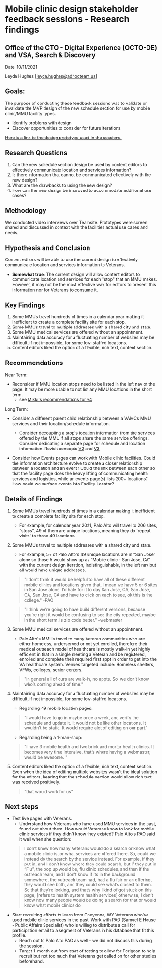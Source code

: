 # Mobile clinic design stakeholder feedback sessions - Research findings

## Office of the CTO - Digital Experience (OCTO-DE) and VSA, Search & Discovery

Date: 10/11/2021

Leyda Hughes [leyda.hughes@adhocteam.us]


## Goals:
The purpose of conducting these feedback sessions was to validate or invalidate the MVP design of the new schedule section for use by mobile clinic/MMU facility types.

  - Identify problems with design
  - Discover opportunities to consider for future iterations

[Here is a link to the design prototype used in the sessions.](https://preview.uxpin.com/20fd05cf8e86ce628f0c813166424d0a6ca38bfd#/pages/142038860/simulate/sitemap)

## Research Questions

1. Can the new schedule section design be used by content editors to effectively communicate location and services information?
2. Is there information that cannot be communicated effectively with the new design?
3. What are the drawbacks to using the new design?
4. How can the new design be improved to accommodate additional use cases?

## Methodology

We conducted video interviews over Teamsite. Prototypes were screen shared and discussed in context with the facilities actual use cases and needs.

## Hypothesis and Conclusion

Content editors will be able to use the current design to effectively communicate location and services information to Veterans.

  - **Somewhat true:** The current design will allow content editors to communicate location and services for each "stop" that an MMU makes. However, it may not be the most effective way for editors to present this information nor for Veterans to consume it. 

## Key Findings 

1. Some MMUs travel hundreds of times in a calendar year making it inefficient to create a complete facility site for each stop.
2. Some MMUs travel to multiple addresses with a shared city and state. 
3. Some MMU medical services are offered without an appointment.
4. Maintaining data accuracy for a fluctuating number of websites may be difficult, if not impossible, for some low-staffed locations. 
5. Content editors liked the option of a flexible, rich text, content section.


## Recommendations
Near Term:
- Reconsider if MMU location stops need to be listed in the left nav of the page. It may be more usable to not list any MMU locations in the short term.
  - see [Mikki's recommendations for v4](https://github.com/department-of-veterans-affairs/va.gov-team/issues/29332)

Long Term:
- Consider a different parent child relationship between a VAMCs MMU services and their location/schedule information.
  - Consider decoupling a stop's location information from the services offered by the MMU if all stops share the same service offerings. Consider dedicating a separate page for schedule and location information. Revisit concepts [V2](https://app.mural.co/t/vsa8243/m/vsa8243/1631037297093/f42e9797d06d776f255651afcc64b977025d977a?wid=0-1631284163564&outline=open) and [V3](https://app.mural.co/t/vsa8243/m/vsa8243/1631037297093/f42e9797d06d776f255651afcc64b977025d977a?wid=0-1631291621464&outline=open)

- Consider how Events pages can work with Mobile clinic facilities. Could the information architecture evolve to create a closer relationship between a location and an event? Could the link between each other so that the facility page does the heavy lifting of communicating health services and logistics, while an events page(s) lists 200+ locations? How could we surface events into Facility Locator?

## Details of Findings

1. Some MMUs travel hundreds of times in a calendar making it inefficient to create a complete facility site for each stop.

    - For example, for calendar year 2021, Palo Alto will travel to 206 sites, “stops”, 49 of them are unique locations, meaning they do 'repeat visits' to those 49 locations.

2. Some MMUs travel to multiple addresses with a shared city and state. 

    - For example, 5+ of Palo Alto's 49 unique locations are in “San Jose” alone so those 5 would show up as “Mobile clinic - San Jose, CA” with the current design iteration, indistinguishable, in the left nav but all would have unique addresses.

    > "I don’t think it would be helpful to have all of these different mobile clinics and locations given that, I mean we have 5 or 6 sites in San Jose alone. I’d hate for it to day San Jose, CA, San Jose, CA, San Jose, CA and have to click on each to see, ok this is the college." –PAO

    > "I think we’re going to have build different versions, because you’re right it would be confusing to see the city repeated, maybe in the short term, is zip code better." –webmaster

3. Some MMU medical services are offered without an appointment.

    - Palo Alto's MMUs travel to many Veteran communities who are either homeless, underserved or not yet enrolled, therefore their medical outreach model of healthcare is mostly walk-in yet highly efficient in that in a single meeting a Veteran and be registered, enrolled and complete their required first appt in order to get into the VA healthcare system. Venues targeted include: Homeless shelters, VFWs, colleges, senior centers.

    > "in general all of ours are walk-in, no appts.  So, we don’t know who’s coming ahead of time."

4. Maintaining data accuracy for a fluctuating number of websites may be difficult, if not impossible, for some low-staffed locations. 

    - Regarding 49 mobile location pages:

    > "I would have to go in maybe once a week, and verify the schedule and update it. It would not be like other locations. It wouldn’t be static. It would require alot of editing on our part."

    - Regarding being a 1-man-shop:

    > "I have 3 mobile health and two brick and mortar health clinics. It becomes very time intensive, that’s where having a webmaster, would be awesome. " 

5. Content editors liked the option of a flexible, rich text, content section. Even when the idea of editing multiple websites wasn't the ideal solution for the editors, hearing that the schedule section would allow rich text was received positively.

   > "that would work for us"


## Next steps

- Test live pages with Veterans. 
  - Understand how Veterans who have used MMU services in the past, found out about them. How would Veterans know to look for mobile clinic services if they didn't know they existed? Palo Alto's PAO said it well when she question:
   > I don’t know how many Veterans would do a search or know what a mobile clinic is, or what services are offered there. So, could we instead do the search by the service instead. For example, if they put in, and I don’t know where they could search, but if they put in “Flu”, the pop up would be, flu clinic schedules, and then if the outreach team, and I don’t know if its in the background somewhere, the outreach team had, had a flu fair or an offering, they would see both, and they could see what’s closest to them. So that they’re looking, and that’s why I kind of got stuck on this page, [refers to health system health services] otherwise, I don’t know how many people would be doing a search for that or would know what mobile clinics do
- Start recruiting efforts to learn from Cheyenne, WY Veterans who've used mobile clinic services in the past. Work with PAO (Samuel E House - Public Affairs Specialist) who is willing to distribute a call for participation email to a segment of Veterans in his database that fit this profile. 
   - Reach out to Palo Alto PAO as well - we did not discuss this during the session.
   -  Target 1-month out from start of testing to allow for Perigean to help recruit but not too much that Veterans get called on for other studies beforehand.
